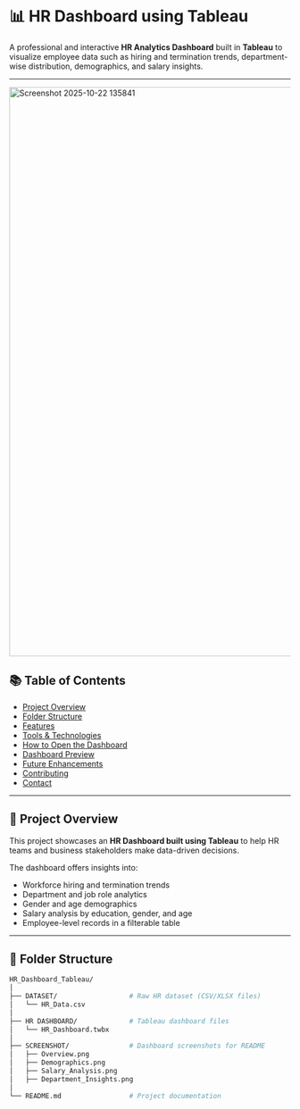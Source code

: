 # 📊 HR Dashboard using Tableau

A professional and interactive **HR Analytics Dashboard** built in **Tableau** to visualize employee data such as hiring and termination trends, department-wise distribution, demographics, and salary insights.

---
<img width="1919" height="1020" alt="Screenshot 2025-10-22 135841" src="https://github.com/user-attachments/assets/ed225116-f959-44d5-95b6-ab6fe7a0c9db" />

## 📚 Table of Contents

- [Project Overview](#project-overview)
- [Folder Structure](#-folder-structure)
- [Features](#-features)
- [Tools & Technologies](#-tools--technologies)
- [How to Open the Dashboard](#-how-to-open-the-dashboard)
- [Dashboard Preview](#-dashboard-preview)
- [Future Enhancements](#-future-enhancements)
- [Contributing](#-contributing)
- [Contact](#-contact)

---

## 📌 Project Overview

This project showcases an **HR Dashboard built using Tableau** to help HR teams and business stakeholders make data-driven decisions.

The dashboard offers insights into:
- Workforce hiring and termination trends  
- Department and job role analytics  
- Gender and age demographics  
- Salary analysis by education, gender, and age  
- Employee-level records in a filterable table  

---

## 📁 Folder Structure

```bash
HR_Dashboard_Tableau/
│
├── DATASET/                  # Raw HR dataset (CSV/XLSX files)
│   └── HR_Data.csv
│
├── HR DASHBOARD/             # Tableau dashboard files
│   └── HR_Dashboard.twbx
│
├── SCREENSHOT/               # Dashboard screenshots for README
│   ├── Overview.png
│   ├── Demographics.png
│   ├── Salary_Analysis.png
│   ├── Department_Insights.png
│
└── README.md                 # Project documentation

